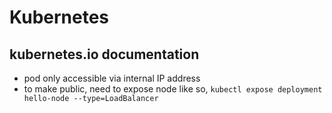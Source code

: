 # Kubernetes

## kubernetes.io documentation
* pod only accessible via internal IP address
* to make public, need to expose node like so, `kubectl expose deployment hello-node --type=LoadBalancer`